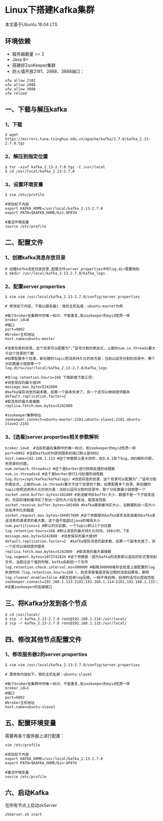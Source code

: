 # Linux下搭建Kafka集群
本文基于Ubuntu 16.04 LTS

## 环境依赖
- 服务器数量 >= 2
- Java 8+
- 搭建好ZooKeeper集群
- 防火墙开放2181、2888、3888端口：
```shell
ufw allow 2181
ufw allow 2888
ufw allow 3888
ufw reload
```

## 一、下载与解压kafka
### 1、下载
```shell
$ wget https://mirrors.tuna.tsinghua.edu.cn/apache/kafka/2.7.0/kafka_2.13-2.7.0.tgz
```

### 2、解压到指定位置
```shell
$ tar -xzvf kafka_2.13-2.7.0.tgz -C /usr/local
$ cd /usr/local/kafka_2.13-2.7.0
```

### 3、设置环境变量
```shell
$ vim /etc/profile

#添加如下内容
export KAFKA_HOME=/usr/local/kafka_2.13-2.7.0
export PATH=$KAFKA_HOME/bin:$PATH

#激活环境变量
source /etc/profile
```

## 二、配置文件
### 1、创建kafka消息存放目录
```shell
# 创建kafka消息存放目录,配置文件server.properties中的log.dir需要用到
$ mkdir /usr/local/kafka_2.13-2.7.0/kafka_logs
```
### 2、配置server.properties
```shell
$ vim vim /usr/local/kafka_2.13-2.7.0/config/server.properties

# 修改如下内容，下面以服务器1：我的主机名是：ubuntu-master为例

#每个broker在集群中的唯一标识，不能重复,和zookeeper的myid性质一样
broker.id=0
#端口
port=9092
#broker主机地址
host.name=ubuntu-master

#消息存放的目录，这个目录可以配置为“，”逗号分割的表达式，上面的num.io.threads要大于这个目录的个数
#如果配置多个目录，新创建的topic把消息持久化的地方是：当前以逗号分割的目录中，哪个分区数最少就放哪一个
log.dirs=/usr/local/kafka_2.13-2.7.0/kafka_logs

#在log.retention.hours=168 下面新增下面三项:
#消息保存的最大值5M
message.max.byte=5242880
#kafka保存消息的副本数，如果一个副本失效了，另一个还可以继续提供服务
default.replication.factor=2
#取消息的最大直接数
replica.fetch.max.bytes=5242880

#zookeeper集群地址
zookeeper.connect=ubuntu-master:2181,ubuntu-slave1:2181,ubuntu-slave2:2181
```

### 3、[选看]server.properties相关参数解析
```shell
broker.id=0  #当前机器在集群中的唯一标识，和zookeeper的myid性质一样
port=9092 #当前kafka对外提供服务的端口默认是9092
host.name=192.168.1.113 #这个参数默认是关闭的，在0.8.1有个bug，DNS解析问题，失败率的问题。
num.network.threads=3 #这个是borker进行网络处理的线程数
num.io.threads=8 #这个是borker进行I/O处理的线程数
log.dirs=/opt/kafka/kafkalogs/ #消息存放的目录，这个目录可以配置为“，”逗号分割的表达式，上面的num.io.threads要大于这个目录的个数。如果配置多个目录，新创建的topic他把消息持久化的地方是：当前以逗号分割的目录中，那个分区数最少就放那一个
socket.send.buffer.bytes=102400 #发送缓冲区buffer大小，数据不是一下子就发送的，先回存储到缓冲区了到达一定的大小后在发送，能提高性能
socket.receive.buffer.bytes=102400 #kafka接收缓冲区大小，当数据到达一定大小后在序列化到磁盘
socket.request.max.bytes=104857600 #这个参数是向kafka请求消息或者向kafka发送消息的请请求的最大数，这个值不能超过java的堆栈大小
num.partitions=1 #默认的分区数，一个topic默认1个分区数
log.retention.hours=168 #默认消息的最大持久化时间，168小时，7天
message.max.byte=5242880  #消息保存的最大值5M
default.replication.factor=2  #kafka保存消息的副本数，如果一个副本失效了，另一个还可以继续提供服务
replica.fetch.max.bytes=5242880  #取消息的最大直接数
log.segment.bytes=1073741824 #这个参数是：因为kafka的消息是以追加的形式落地到文件，当超过这个值的时候，kafka会新起一个文件
log.retention.check.interval.ms=300000 #每隔300000毫秒去检查上面配置的log失效时间（log.retention.hours=168 ），到目录查看是否有过期的消息如果有，删除
log.cleaner.enable=false #是否启用log压缩，一般不用启用，启用的话可以提高性能
zookeeper.connect=192.168.1.113:2181,192.168.1.114:2181,192.168.1.115:218 #设置zookeeper的连接端口
```

## 三、将Kafka分发到各个节点
```shell
$ cd /usr/local/
$ scp -r kafka_2.13-2.7.0 root@192.168.1.114:/usr/local/
$ scp -r kafka_2.13-2.7.0 root@192.168.1.115:/usr/local/
```

## 四、修改其他节点配置文件

### 1、修改服务器2的server.properties
```shell
$ vim vim /usr/local/kafka_2.13-2.7.0/config/server.properties

# 需修改内容如下，我的主机名是：ubuntu-slave1

#每个broker在集群中的唯一标识，不能重复,和zookeeper的myid性质一样
broker.id=1
#端口
port=9092
#broker主机地址
host.name=ubuntu-slave1
```

## 五、配置环境变量
需要再各个服务器上进行配置：
```shell
vim /etc/profile

#添加如下内容
export KAFKA_HOME=/usr/local/kafka_2.13-2.7.0
export PATH=$KAFKA_HOME/bin:$PATH

#激活环境变量
source /etc/profile
```

## 六、启动Kafka
在所有节点上启动zkServer
```shell
zkServer.sh start
```